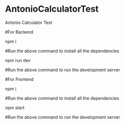 # AntonioCalculatorTest
Antonio Calculator Test

#For Backend

npm i

#Run the above command to install all the dependencies

npm run dev

#Run the above command to run the development server

#For Frontend

npm i

#Run the above command to install all the dependencies

npm start

#Run the above command to run the development server
